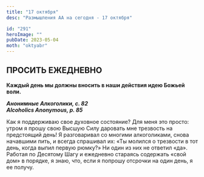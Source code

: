 ```yaml
---
title: "17 октября"
desc: "Размышления АА на сегодня - 17 октября"

id: "291"
heroImage: ""
pubDate: 2023-05-04
moth: "oktyabr"
---
```


## ПРОСИТЬ ЕЖЕДНЕВНО

**Каждый день мы должны вносить в наши действия идею Божьей воли.**

**_Анонимные Алкоголики, с. 82  
Alcoholics Anonymous, p. 85_**

Как я поддерживаю свое духовное состояние? Для меня это просто: утром я прошу
свою Высшую Силу даровать мне трезвость на предстоящий день! Я разговаривал со
многими алкоголиками, снова начавшими пить, и всегда спрашивал их: «Ты молился
о трезвости в тот день, когда выпил первую рюмку?» Ни один из них не ответил
«да». Работая по Десятому Шагу и ежедневно стараясь содержать «свой дом» в
порядке, я знаю, что, если я попрошу отсрочки на один день, я ее получу.
